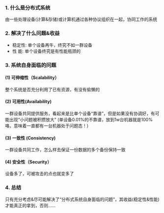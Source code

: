 ### 1. 什么是分布式系统

由一些处理设备(计算&存储)或计算机通过各种协议组织在一起，协同工作的系统



### 2. 解决了什么问题&收益

-   稳定性: 单个设备再牛，终究不如一群设备
-   性    能: 单个设备终究是有性能瓶颈的



### 3. 系统自身面临的问题

#### (1) 可伸缩性（Scalability） 

整个系统是否充分利用了已有资源，有没有偷懒的



#### (2) 可用性(Availability) 

一群设备共同提供服务，看起来是比单个设备“靠谱”，但是如果没有协调好，有可能出现“小问题被积攒放大" (单设备0.01%的不靠谱，放到1w台机器就是100%咯，意味着一直都有一台机器处于问题态！)



#### (3) 一致性 (Consistency)

一群设备共同工作，怎么样去保证一份数据的多个备份保持一致



#### (4) 安全性（Security）

设备多了，可被攻击的点也就变多了



### 4. 总结

只有充分考虑&尽可能解决了“分布式系统自身面临的问题”，其收益(稳定性&性能)才能真正的拿到，否则……